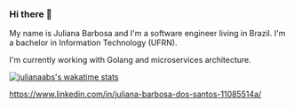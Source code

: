 ### Hi there 👋

My name is Juliana Barbosa and I'm a software engineer living in Brazil. I'm a bachelor in Information Technology (UFRN).

I'm currently working with Golang and microservices architecture.

[![julianaabs's wakatime stats](https://github-readme-stats.vercel.app/api/wakatime?username=julianaabs)](https://github.com/anuraghazra/github-readme-stats)

https://www.linkedin.com/in/juliana-barbosa-dos-santos-11085514a/

<!--
**julianaabs/julianaabs** is a ✨ _special_ ✨ repository because its `README.md` (this file) appears on your GitHub profile.

Here are some ideas to get you started:

- 🔭 I’m currently working on ...
- 🌱 I’m currently learning ...
- 👯 I’m looking to collaborate on ...
- 🤔 I’m looking for help with ...
- 💬 Ask me about ...
- 📫 How to reach me: ...
- 😄 Pronouns: ...
- ⚡ Fun fact: ...
-->
